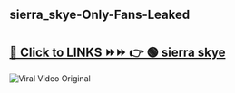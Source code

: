 
 ## sierra_skye-Only-Fans-Leaked

# <h2><a href="https://clipsfans.com/sierra_skye&ref=git">🔗 Click to LINKS ⏩⏩ 👉 🟢 sierra skye </a></h2>

<a href="https://clipsfans.com/sierra_skye&ref=git" rel="nofollow" data-target="animated-image.originalLink"><img src="https://i.ibb.co.com/xMMVF88/686577567.gif" alt="Viral Video Original" style="max-width: 100%; display: inline-block;" data-target="animated-image.originalImage"></a>
